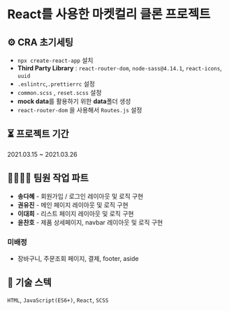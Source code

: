 # React를 사용한 마켓컬리 클론 프로젝트

## ⚙️ CRA 초기세팅

- `npx create-react-app` 설치 
- **Third Party Library** : `react-router-dom`, `node-sass@4.14.1`, `react-icons`, `uuid`
- `.eslintrc`,`.prettierrc` 설정 
- `common.scss` , `reset.scss` 설정
- **mock data**를 활용하기 위한 **data**폴더 생성
- `react-router-dom` 을 사용해서 `Routes.js` 설정 

## ⏳ 프로젝트 기간

2021.03.15 ~ 2021.03.26

## 👨‍👩‍👧‍👦 팀원 작업 파트

- **송다혜** - 회원가입 / 로그인 레이아웃 및 로직 구현
- **권유진** - 메인 페이지 레이아웃 및 로직 구현
- **이대희** - 리스트 페이지 레이아웃 및 로직 구현
- **윤찬호** - 제품 상세페이지, navbar 레이아웃 및 로직 구현

### 미배정   

- 장바구니, 주문조회 페이지, 결제, footer, aside



## 🥇 기술 스텍

`HTML`, `JavaScript(ES6+)`, `React`, `SCSS`

